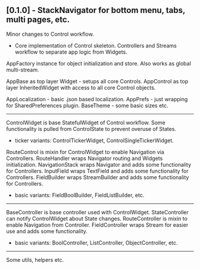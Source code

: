 ## [0.1.0] - StackNavigator for bottom menu, tabs, multi pages, etc.
Minor changes to Control workflow.

* Core implementation of Control skeleton. Controllers and Streams workflow to separate app logic from Widgets.

AppFactory instance for object initialization and store. Also works as global multi-stream.

AppBase as top layer Widget - setups all core Controls.
AppControl as top layer InheritedWidget with access to all core Control objects.

AppLocalization - basic .json based localization.
AppPrefs - just wrapping for SharedPreferences plugin.
BaseTheme - some basic sizes etc.

---

ControlWidget is base StatefulWidget of Control workflow. Some functionality is pulled from ControlState to prevent overuse of States.
 - ticker variants: ControlTickerWidget, ControlSingleTickerWidget.

RouteControl is mixin for ControlWidget to enable Navigation via Controllers.
RouteHandler wraps Navigator routing and Widgets initialization.
NavigationStack wraps Navigator and adds some functionality for Controllers.
InputField wraps TextField and adds some functionality for Controllers.
FieldBuilder wraps StreamBuilder and adds some functionality for Controllers.
 - basic variants: FieldBoolBuilder, FieldListBuilder, etc.

---

BaseController is base controller used with ControlWidget.
StateController can notify ControlWidget about State changes.
RouteController is mixin to enable Navigation from Controller.
FieldController wraps Stream for easier use and adds some functionality.
 - basic variants: BoolController, ListController, ObjectController, etc.

---

Some utils, helpers etc.
